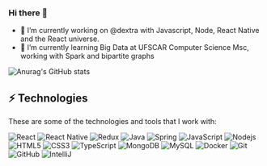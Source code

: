 ### Hi there 👋

- 🔭 I’m currently working on @dextra with Javascript, Node, React Native and the React universe.
- 🌱 I’m currently learning Big Data at UFSCAR Computer Science Msc, working with Spark and bipartite graphs


![Anurag's GitHub stats](https://github-readme-stats.vercel.app/api?username=oliveiraswell&count_private=true)

## ⚡ Technologies

These are some of the technologies and tools that I work with:


![React](https://img.shields.io/badge/-React-007396?style=flat-square&logo=react&logoColor=white)
![React Native](https://img.shields.io/badge/-React%20Native-2496ED?style=flat-square&logo=react&logoColor=white)
![Redux](https://img.shields.io/badge/-Redux-4479A1?style=flat-square&logo=redux)
![Java](https://img.shields.io/badge/-Java-007396?style=flat-square&logo=java)
![Spring](https://img.shields.io/badge/-Spring-6DB33F?style=flat-square&logo=spring&logoColor=white)
![JavaScript](https://img.shields.io/badge/-JavaScript-black?style=flat-square&logo=javascript)
![Nodejs](https://img.shields.io/badge/-Nodejs-339933?style=flat-square&logo=Node.js&logoColor=white)
![HTML5](https://img.shields.io/badge/-HTML5-E34F26?style=flat-square&logo=html5&logoColor=white)
![CSS3](https://img.shields.io/badge/-CSS3-1572B6?style=flat-square&logo=css3)
![TypeScript](https://img.shields.io/badge/-TypeScript-007ACC?style=flat-square&logo=typescript)
![MongoDB](https://img.shields.io/badge/-MongoDB-black?style=flat-square&logo=mongodb)
![MySQL](https://img.shields.io/badge/-MySQL-4479A1?style=flat-square&logo=mysql&logoColor=white)
![Docker](https://img.shields.io/badge/-Docker-2496ED?style=flat-square&logo=docker&logoColor=white)
![Git](https://img.shields.io/badge/-Git-black?style=flat-square&logo=git)
![GitHub](https://img.shields.io/badge/-GitHub-181717?style=flat-square&logo=github)
![IntelliJ](https://img.shields.io/badge/-IntelliJ%20IDEA-black?style=flat-square&logo=intellij-idea&logoColor=white)
